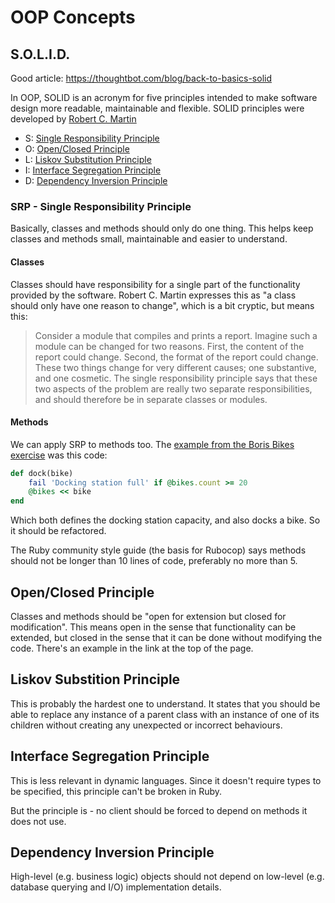 # OOP Concepts

## S.O.L.I.D.

Good article: <https://thoughtbot.com/blog/back-to-basics-solid>

In OOP, SOLID is an acronym for five principles intended to make software design more readable, maintainable and flexible. SOLID principles were developed by [Robert C. Martin](https://en.wikipedia.org/wiki/Robert_C._Martin)

- S: [Single Responsibility Principle](#srp)
- O: [Open/Closed Principle](#open-closed)
- L: [Liskov Substitution Principle](#substitution)
- I: [Interface Segregation Principle](#segregation)
- D: [Dependency Inversion Principle](#dependency-inversion)

### <a name="srp">SRP - Single Responsibility Principle</a>

Basically, classes and methods should only do one thing. This helps keep classes and methods small, maintainable and easier to understand.

#### Classes

Classes should have responsibility for a single part of the functionality provided by the software. Robert C. Martin expresses this as "a class should only have one reason to change", which is a bit cryptic, but means this:

> Consider a module that compiles and prints a report. Imagine such a module can be changed for two reasons. First, the content of the report could change. Second, the format of the report could change. These two things change for very different causes; one substantive, and one cosmetic. The single responsibility principle says that these two aspects of the problem are really two separate responsibilities, and should therefore be in separate classes or modules.

#### Methods

We can apply SRP to methods too. The [example from the Boris Bikes exercise](https://github.com/makersacademy/course/blob/master/boris_bikes/15_single_responsibility_principle.md) was this code:

```ruby
def dock(bike)
    fail 'Docking station full' if @bikes.count >= 20
    @bikes << bike
end
```

Which both defines the docking station capacity, and also docks a bike. So it should be refactored.

The Ruby community style guide (the basis for Rubocop) says methods should not be longer than 10 lines of code, preferably no more than 5.

## <a name="open-closed">Open/Closed Principle</a>

Classes and methods should be "open for extension but closed for modification". This means open in the sense that functionality can be extended, but closed in the sense that it can be done without modifying the code. There's an example in the link at the top of the page.

## <a name="substitution">Liskov Substition Principle</a>

This is probably the hardest one to understand. It states that you should be able to replace any instance of a parent class with an instance of one of its children without creating any unexpected or incorrect behaviours.

## <a name="segregation">Interface Segregation Principle</a>

This is less relevant in dynamic languages. Since it doesn't require types to be specified, this principle can't be broken in Ruby.

But the principle is - no client should be forced to depend on methods it does not use.

## <a name="dependency-inversion">Dependency Inversion Principle</a>

High-level (e.g. business logic) objects should not depend on low-level (e.g. database querying and I/O) implementation details.